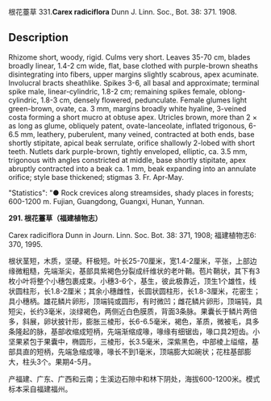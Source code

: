 根花薹草
331.**Carex radiciflora** Dunn J. Linn. Soc., Bot. 38: 371. 1908.

## Description
Rhizome short, woody, rigid. Culms very short. Leaves 35-70 cm, blades broadly linear, 1.4-2 cm wide, flat, base clothed with purple-brown sheaths disintegrating into fibers, upper margins slightly scabrous, apex acuminate. Involucral bracts sheathlike. Spikes 3-6, all basal and approximate; terminal spike male, linear-cylindric, 1.8-2 cm; remaining spikes female, oblong-cylindric, 1.8-3 cm, densely flowered, pedunculate. Female glumes light green-brown, ovate, ca. 3 mm, margins broadly white hyaline, 3-veined costa forming a short mucro at obtuse apex. Utricles brown, more than 2 × as long as glume, obliquely patent, ovate-lanceolate, inflated trigonous, 6-6.5 mm, leathery, puberulent, many veined, contracted at both ends, base shortly stipitate, apical beak serrulate, orifice shallowly 2-lobed with short teeth. Nutlets dark purple-brown, tightly enveloped, elliptic, ca. 3.5 mm, trigonous with angles constricted at middle, base shortly stipitate, apex abruptly contracted into a beak ca. 1 mm, beak expanding into an annulate orifice; style base thickened; stigmas 3. Fr. Apr-May.

  "Statistics": "● Rock crevices along streamsides, shady places in forests; 600-1200 m. Fujian, Guangdong, Guangxi, Hunan, Yunnan.

**291. 根花薹草（福建植物志）**

Carex radiciflora Dunn in Journ. Linn. Soc. Bot. 38: 371, 1908; 福建植物志6: 370, 1995.

根状茎短，木质，坚硬。秆极短。叶长25-70厘米，宽1.4-2厘米，平张，上部边缘微粗糙，先端渐尖，基部具紫褐色分裂成纤维状的老叶鞘。苞片鞘状，其下有3枚小叶将整个小穗包裹成束。小穗3-6个，基生，彼此极靠近，顶生1个雄性，线状圆柱形，长1.8-2厘米；其余小穗雌性，长圆状圆柱形，长1.8-3厘米，花密生；具小穗柄。雄花鳞片卵形，顶端钝或圆形，有时微凹；雌花鳞片卵形，顶端钝，具短尖，长约3毫米，淡绿褐色，两侧近白色膜质，背面3条脉。果囊长于鳞片两倍多，斜展，卵状披针形，膨胀三棱形，长6-6.5毫米，褐色，革质，微被毛，具多条隆起的脉，基部收缩成短柄，先端渐缩成喙，喙缘有细锯齿，喙口具2短齿。小坚果紧包于果囊中，椭圆形，三棱形，长3.5毫米，深紫黑色，中部棱上缢缩，基部具直的短柄，先端急缩成喙，喙长不到1毫米，顶端膨大如碗状；花柱基部膨大，柱头3个。果期4-5月。

产福建、广东、广西和云南；生溪边石隙中和林下阴处，海拔600-1200米。模式标本采自福建福州。
